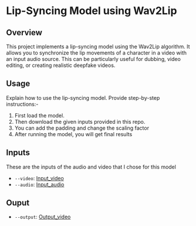 
# Lip-Syncing Model using Wav2Lip

## Overview

This project implements a lip-syncing model using the Wav2Lip algorithm. It allows you to synchronize the lip movements of a character in a video with an input audio source. This can be particularly useful for dubbing, video editing, or creating realistic deepfake videos.



## Usage

Explain how to use the lip-syncing model. Provide step-by-step instructions:-
1. First load the model.
2. Then download the given inputs provided in this repo.
3. You can add the padding and change the scaling factor 
4. After running the model, you will get final results



## Inputs

These are the inputs of the audio and video that I chose for this  model
- `--video`: [Input_video](https://drive.google.com/file/d/1dRZdSm9hzx_SXfHmkHdkGx3FXx5LBirR/view)
- `--audio`: [Input_audio](https://drive.google.com/file/d/1CrwhSkCSyLNCQTixXju7rRA-41Bf0fyb/view?usp=sharing)

## Ouput
- `--output`: [Output_video](https://drive.google.com/file/d/1Ov3OUfx5VMeEYu25uvGOSWPOwth-EEAT/view?usp=sharing)
